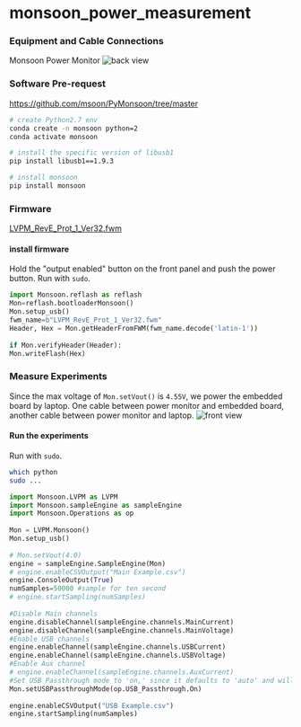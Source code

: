 # monsoon_power_measurement

### Equipment and Cable Connections
Monsoon Power Monitor
![back view](Pasted_image_20230609122725.png)

### Software Pre-request
https://github.com/msoon/PyMonsoon/tree/master
```bash
# create Python2.7 env
conda create -n monsoon python=2
conda activate monsoon

# install the specific version of libusb1
pip install libusb1==1.9.3

# install monsoon
pip install monsoon
```

### Firmware
[LVPM_RevE_Prot_1_Ver32.fwm](https://github.com/msoon/PyMonsoon/blob/master/Firmware/LVPM/LVPM_RevE_Prot_1_Ver32.fwm)

#### install firmware
Hold the "output enabled" button on the front panel and push the power button.
Run with `sudo`.
```python
import Monsoon.reflash as reflash  
Mon=reflash.bootloaderMonsoon()  
Mon.setup_usb()  
fwm_name=b"LVPM_RevE_Prot_1_Ver32.fwm"  
Header, Hex = Mon.getHeaderFromFWM(fwm_name.decode('latin-1'))  
  
if Mon.verifyHeader(Header):  
Mon.writeFlash(Hex)
```

### Measure Experiments
Since the max voltage of `Mon.setVout()` is `4.55V`, we power the embedded board by laptop. One cable between power monitor and embedded board, another cable between power monitor and laptop.
![front view](Pasted_image_20230609122718.png)

#### Run the experiments
Run with `sudo`.
```bash
which python
sudo ...
```

```python
import Monsoon.LVPM as LVPM  
import Monsoon.sampleEngine as sampleEngine  
import Monsoon.Operations as op  
  
Mon = LVPM.Monsoon()  
Mon.setup_usb()  
  
# Mon.setVout(4.0)  
engine = sampleEngine.SampleEngine(Mon)  
# engine.enableCSVOutput("Main Example.csv")  
engine.ConsoleOutput(True)  
numSamples=50000 #sample for ten second  
# engine.startSampling(numSamples)  
  
#Disable Main channels  
engine.disableChannel(sampleEngine.channels.MainCurrent)  
engine.disableChannel(sampleEngine.channels.MainVoltage)  
#Enable USB channels  
engine.enableChannel(sampleEngine.channels.USBCurrent)  
engine.enableChannel(sampleEngine.channels.USBVoltage)  
#Enable Aux channel  
# engine.enableChannel(sampleEngine.channels.AuxCurrent)  
#Set USB Passthrough mode to 'on,' since it defaults to 'auto' and will turn off when sampling mode begins.  
Mon.setUSBPassthroughMode(op.USB_Passthrough.On)  
  
engine.enableCSVOutput("USB Example.csv")  
engine.startSampling(numSamples)
```


